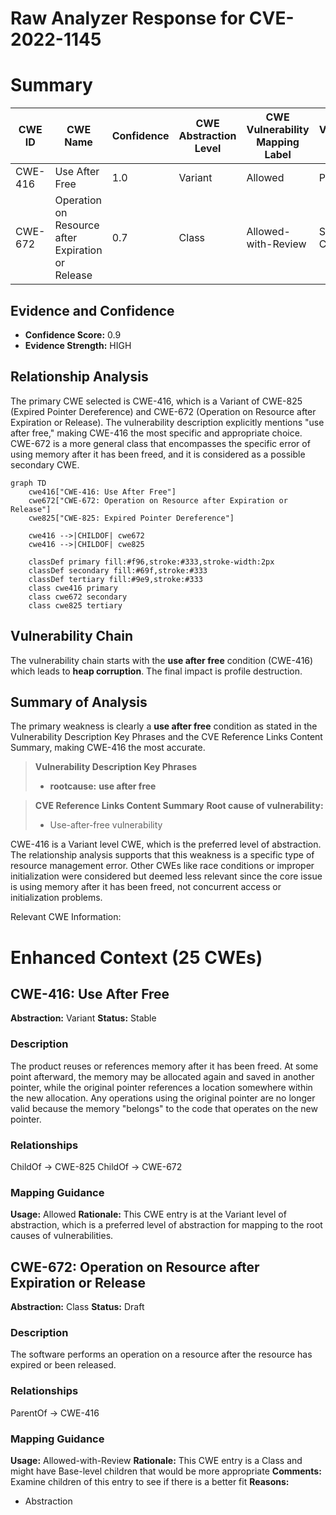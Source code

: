 # Raw Analyzer Response for CVE-2022-1145

# Summary
| CWE ID | CWE Name | Confidence | CWE Abstraction Level | CWE Vulnerability Mapping Label | CWE-Vulnerability Mapping Notes |
|---|---|---|---|---|---|
| CWE-416 | Use After Free | 1.0 | Variant | Allowed | Primary CWE |
| CWE-672 | Operation on Resource after Expiration or Release | 0.7 | Class | Allowed-with-Review | Secondary CWE |

## Evidence and Confidence

*   **Confidence Score:** 0.9
*   **Evidence Strength:** HIGH

## Relationship Analysis
The primary CWE selected is CWE-416, which is a Variant of CWE-825 (Expired Pointer Dereference) and CWE-672 (Operation on Resource after Expiration or Release). The vulnerability description explicitly mentions "use after free," making CWE-416 the most specific and appropriate choice. CWE-672 is a more general class that encompasses the specific error of using memory after it has been freed, and it is considered as a possible secondary CWE.

```mermaid
graph TD
    cwe416["CWE-416: Use After Free"]
    cwe672["CWE-672: Operation on Resource after Expiration or Release"]
    cwe825["CWE-825: Expired Pointer Dereference"]
    
    cwe416 -->|CHILDOF| cwe672
    cwe416 -->|CHILDOF| cwe825
    
    classDef primary fill:#f96,stroke:#333,stroke-width:2px
    classDef secondary fill:#69f,stroke:#333
    classDef tertiary fill:#9e9,stroke:#333
    class cwe416 primary
    class cwe672 secondary
    class cwe825 tertiary
```

## Vulnerability Chain
The vulnerability chain starts with the **use after free** condition (CWE-416) which leads to **heap corruption**. The final impact is profile destruction.

## Summary of Analysis
The primary weakness is clearly a **use after free** condition as stated in the Vulnerability Description Key Phrases and the CVE Reference Links Content Summary, making CWE-416 the most accurate.

>   **Vulnerability Description Key Phrases**
>   - **rootcause:** **use after free**

>   **CVE Reference Links Content Summary**
>   **Root cause of vulnerability:**
>   * Use-after-free vulnerability

CWE-416 is a Variant level CWE, which is the preferred level of abstraction. The relationship analysis supports that this weakness is a specific type of resource management error. Other CWEs like race conditions or improper initialization were considered but deemed less relevant since the core issue is using memory after it has been freed, not concurrent access or initialization problems.

Relevant CWE Information:

# Enhanced Context (25 CWEs)

## CWE-416: Use After Free
**Abstraction:** Variant
**Status:** Stable

### Description
The product reuses or references memory after it has been freed. At some point afterward, the memory may be allocated again and saved in another pointer, while the original pointer references a location somewhere within the new allocation. Any operations using the original pointer are no longer valid because the memory "belongs" to the code that operates on the new pointer.

### Relationships
ChildOf -> CWE-825
ChildOf -> CWE-672

### Mapping Guidance
**Usage:** Allowed
**Rationale:** This CWE entry is at the Variant level of abstraction, which is a preferred level of abstraction for mapping to the root causes of vulnerabilities.

## CWE-672: Operation on Resource after Expiration or Release
**Abstraction:** Class
**Status:** Draft

### Description
The software performs an operation on a resource after the resource has expired or been released.

### Relationships
ParentOf -> CWE-416

### Mapping Guidance
**Usage:** Allowed-with-Review
**Rationale:** This CWE entry is a Class and might have Base-level children that would be more appropriate
**Comments:** Examine children of this entry to see if there is a better fit
**Reasons:**
- Abstraction